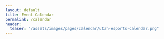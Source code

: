 ```yaml
---
layout: default
title: Event Calendar
permalink: /calendar
header:
  teaser: "/assets/images/pages/calendar/utah-esports-calendar.png"
---
```


<script src="https://cdnjs.cloudflare.com/ajax/libs/fullcalendar/3.9.0/fullcalendar.min.js"></script>
<link rel="stylesheet" href="https://cdnjs.cloudflare.com/ajax/libs/fullcalendar/3.9.0/fullcalendar.min.css">
<link rel="stylesheet" media="print" href="https://cdnjs.cloudflare.com/ajax/libs/fullcalendar/3.9.0/fullcalendar.print.min.css">

<script>
  $(document).ready(function() {
    var w = window.innerWidth;
    $.noConflict();
    $('#calendar').fullCalendar({
      header: {
        left: 'month, listWeek',
        center: 'title',
        right: 'today,prev,next',
      },
      buttonText: {
        month: 'Month',
        listWeek: 'Week'
      },
      defaultView: w < 767 ? 'listWeek' : 'month',
      events:'/calendar-data'
    });
  });
</script>

<!--
{% for event in site.events %}
{{event.title}} {{event.event_date}}<br/>
{% endfor %}
-->
<div id="calendar"></div>

<style>
  #calendar {
    max-width: 1200px;
    margin: auto;
    padding: 0 30px;
  }
</style>
